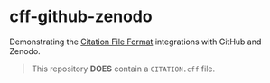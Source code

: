 # cff-github-zenodo

Demonstrating the [Citation File Format](https://citation-file-format.github.io) integrations with GitHub and Zenodo.

> This repository **DOES** contain a `CITATION.cff` file.
